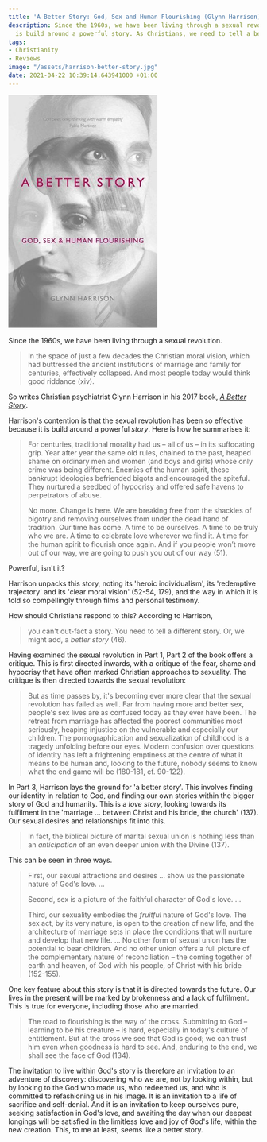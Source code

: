 ```yaml
---
title: 'A Better Story: God, Sex and Human Flourishing (Glynn Harrison)'
description: Since the 1960s, we have been living through a sexual revolution, which
  is build around a powerful story. As Christians, we need to tell a better story.
tags:
- Christianity
- Reviews
image: "/assets/harrison-better-story.jpg"
date: 2021-04-22 10:39:14.643941000 +01:00
---
```

[<img alt="A Better Story: God, Sex and Human Flourishing, by Glynn Harrison" src="/assets/harrison-better-story.jpg" class="alignright" />](https://ivpbooks.com/a-better-story "A Better Story: God, Sex and Human Flourishing, by Glynn Harrison")

Since the 1960s, we have been living through a sexual revolution.

> In the space of just a few decades the Christian moral vision, which had buttressed the ancient institutions of marriage and family for centuries, effectively collapsed. And most people today would think good riddance (xiv).

So writes Christian psychiatrist Glynn Harrison in his 2017 book, [_A Better Story_](https://ivpbooks.com/a-better-story).

Harrison's contention is that the sexual revolution has been so effective because it is build around a powerful _story_. Here is how he summarises it:

> For centuries, traditional morality had us &ndash; all of us &ndash; in its suffocating grip. Year after year the same old rules, chained to the past, heaped shame on ordinary men and women (and boys and girls) whose only crime was being different. Enemies of the human spirit, these bankrupt ideologies befriended bigots and encouraged the spiteful. They nurtured a seedbed of hypocrisy and offered safe havens to perpetrators of abuse.
>
> No more. Change is here. We are breaking free from the shackles of bigotry and removing ourselves from under the dead hand of tradition. Our time has come. A time to be ourselves. A time to be truly who we are. A time to celebrate love wherever we find it. A time for the human spirit to flourish once again. And if you people won’t move out of our way, we are going to push you out of our way (51).

Powerful, isn't it?

Harrison unpacks this story, noting its 'heroic individualism', its 'redemptive trajectory' and its 'clear moral vision' (52-54, 179), and the way in which it is told so compellingly through films and personal testimony.

How should Christians respond to this? According to Harrison,

> you can't out-fact a story. You need to tell a different story. Or, we might add, a _better story_ (46).

Having examined the sexual revolution in Part 1, Part 2 of the book offers a critique. This is first directed inwards, with a critique of the fear, shame and hypocrisy that have often marked Christian approaches to sexuality. The critique is then directed towards the sexual revolution:

> But as time passes by, it's becoming ever more clear that the sexual revolution has failed as well. Far from having more and better sex, people's sex lives are as confused today as they ever have been. The retreat from marriage has affected the poorest communities most seriously, heaping injustice on the vulnerable and especially our children. The pornographication and sexualization of childhood is a tragedy unfolding before our eyes. Modern confusion over questions of identity has left a frightening emptiness at the centre of what it means to be human and, looking to the future, nobody seems to know what the end game will be (180-181, cf. 90-122).

In Part 3, Harrison lays the ground for 'a better story'. This involves finding our identity in relation to God, and finding our own stories within the bigger story of God and humanity. This is a _love story_, looking towards its fulfilment in the 'marriage ... between Christ and his bride, the church' (137). Our sexual desires and relationships fit into this.

> In fact, the biblical picture of marital sexual union is nothing less than an _anticipation_ of an even deeper union with the Divine (137).

This can be seen in three ways.

> First, our sexual attractions and desires ... show us the passionate nature of God's love. ...
>
> Second, sex is a picture of the faithful character of God's love. ...
>
> Third, our sexuality embodies the _fruitful_ nature of God's love. The sex act, by its very nature, is open to the creation of new life, and the architecture of marriage sets in place the conditions that will nurture and develop that new life. ... No other form of sexual union has the potential to bear children. And no other union offers a full picture of the complementary nature of reconciliation &ndash; the coming together of earth and heaven, of God with his people, of Christ with his bride (152-155).

One key feature about this story is that it is directed towards the future. Our lives in the present will be marked by brokenness and a lack of fulfilment. This is true for everyone, including those who are married.

> The road to flourishing is the way of the cross. Submitting to God &ndash; learning to be his creature &ndash; is hard, especially in today's culture of entitlement. But at the cross we see that God is good; we can trust him even when goodness is hard to see. And, enduring to the end, we shall see the face of God (134).

The invitation to live within God's story is therefore an invitation to an adventure of discovery: discovering who we are, not by looking within, but by looking to the God who made us, who redeemed us, and who is committed to refashioning us in his image. It is an invitation to a life of sacrifice and self-denial. And it is an invitation to keep ourselves pure, seeking satisfaction in God's love, and awaiting the day when our deepest longings will be satisfied in the limitless love and joy of God's life, within the new creation. This, to me at least, seems like a better story.

